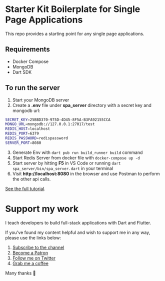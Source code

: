 # Starter Kit Boilerplate for Single Page Applications

This repo provides a starting point for any single page applications.

## Requirements
- Docker Compose
- MongoDB
- Dart SDK

## To run the server

1. Start your MongoDB server
2. Create a **.env** file under **spa_server** directory with a secret key and mongodb url:
```bash
SECRET_KEY=25BBD370-975D-4D45-8F5A-B3FA92155CCA
MONGO_URL=mongodb://127.0.0.1:27017/test
REDIS_HOST=localhost
REDIS_PORT=6379
REDIS_PASSWORD=redispassword
SERVER_PORT=8080
```
3. Generate Env with `dart pub run build_runner build` command
4. Start Redis Server from docker file with `docker-compose up -d`
5. Start server by hitting <key>**F5**</key> in VS Code or running `dart spa_server/bin/spa_server.dart`
 in your terminal
6. Visit **http://localhost:8080** in the browser and use Postman to perform the other api calls.

[See the full tutorial](https://youtu.be/ZKNKNxaliZQ).

# Support my work

I teach developers to build full-stack applications with Dart and Flutter.

If you've found my content helpful and wish to support me in any way, please use the links below:

1. [Subscribe to the channel](https://youtube.com/c/CreativeBracket)
2. [Become a Patron](https://patreon.com/creativebracket)
3. [Follow me on Twitter](https://twitter.com/creativ_bracket)
4. [Grab me a coffee](https://ko-fi.com/creativebracket)

Many thanks 💙